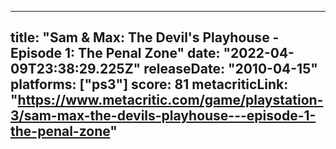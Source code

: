 
---
title: "Sam & Max: The Devil's Playhouse - Episode 1: The Penal Zone"
date: "2022-04-09T23:38:29.225Z"
releaseDate: "2010-04-15"
platforms: ["ps3"]
score: 81
metacriticLink: "https://www.metacritic.com/game/playstation-3/sam-max-the-devils-playhouse---episode-1-the-penal-zone"
---

